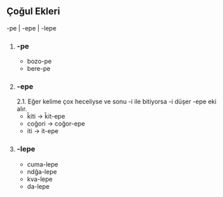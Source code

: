 ## Çoğul Ekleri

-pe | -epe | -lepe

1. ### -pe
   - bozo-pe
   - bere-pe
2. ### -epe
   2.1. Eğer kelime çox heceliyse ve sonu -i ile bitiyorsa -i düşer -epe eki alır.
      - ǩiti -> ǩit-epe
      - coğori -> coğor-epe
      - iti -> it-epe
3. ### -lepe
   - cuma-lepe
   - ndğa-lepe
   - kva-lepe
   - da-lepe

